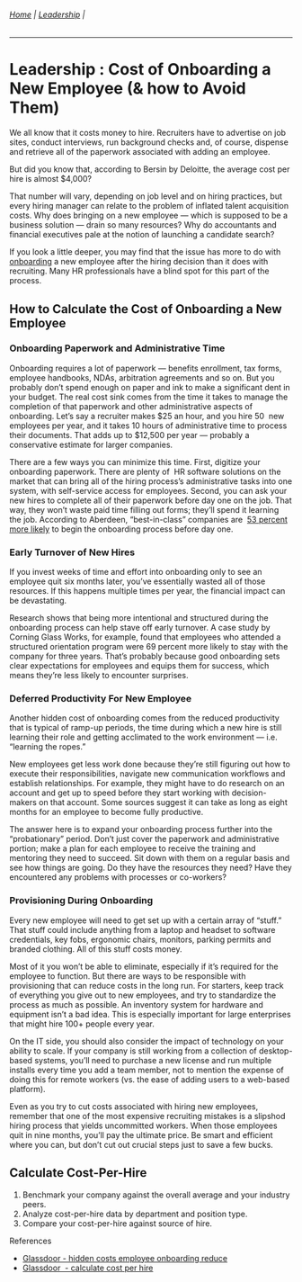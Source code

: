 ###### [Home](https://github.com/RyKaj/Documentation/blob/master/README.md) | [Leadership](https://github.com/RyKaj/Documentation/tree/master/Leadership/README.md) |
------------

# Leadership : Cost of Onboarding a New Employee (& how to Avoid Them)

We all know that it costs money to hire. Recruiters have to advertise on
job sites, conduct interviews, run background checks and, of course,
dispense and retrieve all of the paperwork associated with adding an
employee.

But did you know that, according to Bersin by Deloitte, the average cost
per hire is almost $4,000?

That number will vary, depending on job level and on hiring practices,
but every hiring manager can relate to the problem of inflated talent
acquisition costs. Why does bringing on a new employee — which is
supposed to be a business solution — drain so many resources? Why do
accountants and financial executives pale at the notion of launching a
candidate search?

If you look a little deeper, you may find that the issue has more to do
with 
[onboarding](https://www.glassdoor.com/employers/blog/onboarding-checklist-culture/) a
new employee after the hiring decision than it does with recruiting.
Many HR professionals have a blind spot for this part of the process.

## How to Calculate the Cost of Onboarding a New Employee

### Onboarding Paperwork and Administrative Time

Onboarding requires a lot of paperwork — benefits enrollment, tax forms,
employee handbooks, NDAs, arbitration agreements and so on. But you
probably don’t spend enough on paper and ink to make a significant dent
in your budget. The real cost sink comes from the time it takes to
manage the completion of that paperwork and other administrative aspects
of onboarding. Let’s say a recruiter makes $25 an hour, and you hire 50 
new employees per year, and it takes 10 hours of administrative time to
process their documents. That adds up to $12,500 per year — probably a
conservative estimate for larger companies.

There are a few ways you can minimize this time. First, digitize your
onboarding paperwork. There are plenty of  HR software solutions on the
market that can bring all of the hiring process’s administrative tasks
into one system, with self-service access for employees. Second, you can
ask your new hires to complete all of their paperwork before day one on
the job. That way, they won’t waste paid time filling out forms; they’ll
spend it learning the job. According to Aberdeen, “best-in-class”
companies are  [53 percent more
likely](http://v1.aberdeen.com/launch/report/research_report/12220-RR-Employee-Engagement-Workplace.asp) to
begin the onboarding process before day one.

### Early Turnover of New Hires

If you invest weeks of time and effort into onboarding only to see an
employee quit six months later, you’ve essentially wasted all of those
resources. If this happens multiple times per year, the financial impact
can be devastating.

Research shows that being more intentional and structured during the
onboarding process can help stave off early turnover. A case study by
Corning Glass Works, for example, found that employees who attended a
structured orientation program were 69 percent more likely to stay with
the company for three years. That’s probably because good onboarding
sets clear expectations for employees and equips them for success, which
means they’re less likely to encounter surprises.

### Deferred Productivity For New Employee

Another hidden cost of onboarding comes from the reduced productivity
that is typical of ramp-up periods, the time during which a new hire is
still learning their role and getting acclimated to the work environment
— i.e. “learning the ropes.”

New employees get less work done because they’re still figuring out how
to execute their responsibilities, navigate new communication workflows
and establish relationships. For example, they might have to do research
on an account and get up to speed before they start working with
decision-makers on that account. Some sources suggest it can take as
long as eight months for an employee to become fully productive.

The answer here is to expand your onboarding process further into the
“probationary” period. Don’t just cover the paperwork and
administrative portion; make a plan for each employee to receive the
training and mentoring they need to succeed. Sit down with them on a
regular basis and see how things are going. Do they have the resources
they need? Have they encountered any problems with processes or
co-workers?

### Provisioning During Onboarding

Every new employee will need to get set up with a certain array of
“stuff.” That stuff could include anything from a laptop and headset
to software credentials, key fobs, ergonomic chairs, monitors, parking
permits and branded clothing. All of this stuff costs money.

Most of it you won’t be able to eliminate, especially if it’s required
for the employee to function. But there are ways to be responsible with
provisioning that can reduce costs in the long run. For starters, keep
track of everything you give out to new employees, and try to
standardize the process as much as possible. An inventory system for
hardware and equipment isn’t a bad idea. This is especially important
for large enterprises that might hire 100+ people every year.

On the IT side, you should also consider the impact of technology on
your ability to scale. If your company is still working from a
collection of desktop-based systems, you’ll need to purchase a new
license and run multiple installs every time you add a team member, not
to mention the expense of doing this for remote workers (vs. the ease of
adding users to a web-based platform).

Even as you try to cut costs associated with hiring new employees,
remember that one of the most expensive recruiting mistakes is a
slipshod hiring process that yields uncommitted workers. When those
employees quit in nine months, you’ll pay the ultimate price. Be smart
and efficient where you can, but don’t cut out crucial steps just to
save a few bucks.

## Calculate Cost-Per-Hire

1.  Benchmark your company against the overall average and your industry
    peers.
2.  Analyze cost-per-hire data by department and position type.
3.  Compare your cost-per-hire against source of hire.

References

  - [Glassdoor - hidden costs employee onboarding
    reduce](https://www.glassdoor.com/employers/blog/hidden-costs-employee-onboarding-reduce/)
  - [Glassdoor  - calculate cost per
    hire](https://www.glassdoor.com/employers/blog/calculate-cost-per-hire/)


